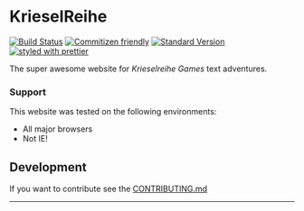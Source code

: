 # KrieselReihe

[![Build Status][travisimg]][travisorg]
[![Commitizen friendly][czimg]][czcli]
[![Standard Version][stdimg]][stdurl]
[![styled with prettier][prtimg]][prturl]

The super awesome website for _Krieselreihe Games_ text adventures.

### Support

This website was tested on the following environments:

- All major browsers
- Not IE!

## Development

If you want to contribute see the [CONTRIBUTING.md][cont]

---

[travisimg]: https://travis-ci.org/MartinHelmut/krieselreihe.svg?branch=master
[travisorg]: https://travis-ci.org/MartinHelmut/krieselreihe
[czimg]: https://img.shields.io/badge/commitizen-friendly-brightgreen.svg
[czcli]: http://commitizen.github.io/cz-cli/
[stdimg]: https://img.shields.io/badge/release-standard%20version-brightgreen.svg
[stdurl]: https://github.com/conventional-changelog/standard-version
[prtimg]: https://img.shields.io/badge/styled_with-prettier-ff69b4.svg
[prturl]: https://github.com/prettier/prettier
[cont]: https://github.com/MartinHelmut/krieselreihe/blob/master/CONTRIBUTING.md
